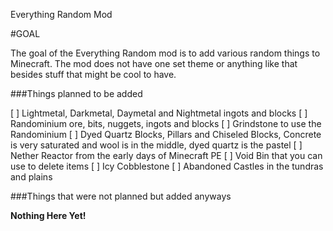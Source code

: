 Everything Random Mod

#GOAL

The goal of the Everything Random mod is to add various random things to Minecraft. The mod does not have one set theme or anything like that besides stuff that might be cool to have.


###Things planned to be added

[ ] Lightmetal, Darkmetal, Daymetal and Nightmetal ingots and blocks
[ ] Randominium ore, bits, nuggets, ingots and blocks
[ ] Grindstone to use the Randominium
[ ] Dyed Quartz Blocks, Pillars and Chiseled Blocks, Concrete is very saturated and wool is in the middle, dyed quartz is the pastel
[ ] Nether Reactor from the early days of Minecraft PE
[ ] Void Bin that you can use to delete items
[ ] Icy Cobblestone
[ ] Abandoned Castles in the tundras and plains

###Things that were not planned but added anyways

**Nothing Here Yet!**
